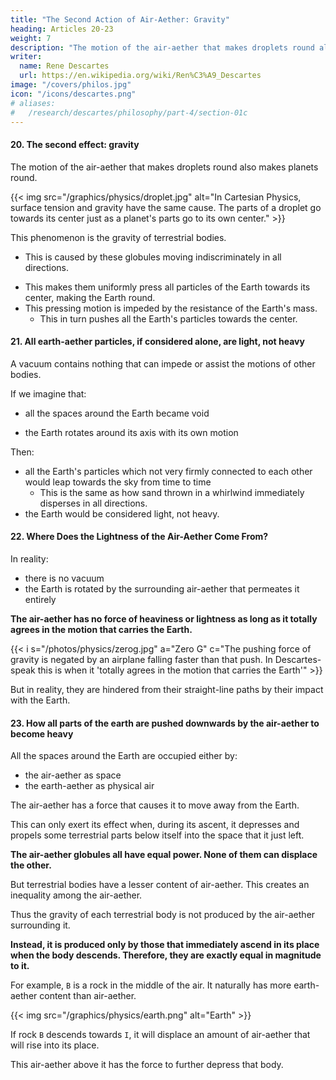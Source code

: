 ```yaml
---
title: "The Second Action of Air-Aether: Gravity"
heading: Articles 20-23
weight: 7
description: "The motion of the air-aether that makes droplets round also makes planets round"
writer:
  name: Rene Descartes
  url: https://en.wikipedia.org/wiki/Ren%C3%A9_Descartes
image: "/covers/philos.jpg"
icon: "/icons/descartes.png"
# aliases:
#   /research/descartes/philosophy/part-4/section-01c
---
```



#### 20. The second effect: gravity

<!-- The force of gravity does not differ much from this third action of celestial globules; for just as those globules, through their simple motion, by which they move indiscriminately in all directions, press all the particles of each drop equally towards its center, thus making the drop round; so by the same motion, being obstructed by the mass of the whole earth from moving in straight lines, they propel all its parts towards the center: and in this consists the gravity of terrestrial bodies.

XXI. All parts of the Earth, if considered alone, are not heavy but light. To understand this perfectly, it should first be noted that if all the spaces around the Earth, which are not occupied by the matter of the Earth itself, were empty, that is, if they contained nothing but a body that in no way hindered or aided the motion of other bodies (for thus only can the term "vacuum" be understood), and in the meantime, this Earth rotated around its axis in the space of twenty-four hours by its own motion, it would happen that all its parts, which were not very firmly bound to each other, would leap towards the sky in various directions: in the same way as can be seen when a spinning top rotates, if sand is thrown upon it, it immediately recedes from it and disperses in all directions; and thus the Earth would not be called heavy, but rather light. -->


The motion of the air-aether that makes droplets round also makes planets round. 

{{< img src="/graphics/physics/droplet.jpg" alt="In Cartesian Physics, surface tension and gravity have the same cause. The parts of a droplet go towards its center just as a planet's parts go to its own center." >}}


This phenomenon is the gravity of terrestrial bodies. 

<!-- force of gravity does not differ much from this third action of air-aether globules. -->

- This is caused by these globules moving indiscriminately in all directions.
<!-- , by their own motion alone, carries them -->
- This makes them uniformly press all particles of the Earth towards its center, making the Earth round.
- This pressing motion is impeded by the resistance of the Earth's mass. 
  - This in turn pushes all the Earth's particles towards the center.


#### 21. All earth-aether particles, if considered alone, are light, not heavy

A vacuum contains nothing that can impede or assist the motions of other bodies.

<!-- To fully understand its nature, it must first be noted that  -->

<!-- earth-aether -->


If we imagine that:
- all the spaces around the Earth became void
<!-- not occupied by the air-aether were a vacuum -->
- the Earth rotates around its axis with its own motion

Then:
- all the Earth's particles which not very firmly connected to each other would leap towards the sky from time to time
  - This is the same as how sand thrown in a whirlwind immediately disperses in all directions.
- the Earth would be considered light, not heavy.



#### 22. Where Does the Lightness of the Air-Aether Come From?

 <!-- celestial matter -->

In reality:
- there is no vacuum
- the Earth is rotated by the surrounding air-aether that permeates it entirely

 <!-- and passing through all its pores -->

 <!-- celestial matter, , it has the character of a resting body.  gravity oranti-gravity -->

**The air-aether has no force of heaviness or lightness as long as it totally agrees in the motion that carries the Earth.**

{{< i s="/photos/physics/zerog.jpg" a="Zero G" c="The pushing force of gravity is negated by an airplane falling faster than that push. In Descartes-speak this is when it 'totally agrees in the motion that carries the Earth'" >}}

<!-- , has no force of gravity or levity;  celestial matter -->
<!-- gravity or levity;  -->

But in reality, they are hindered from their straight-line paths by their impact with the Earth. 

 <!-- as long as its parts have more agitation than they spend in this, therefore always hindered by the  in following , they always recede from it as much as they can and thus consist in their lightness. -->


#### 23. How all parts of the earth are pushed downwards by the air-aether to become heavy
<!-- This Celestial Matter, -->

<!-- How all parts of the Earth are driven downward by that celestial matter, and thus become heavy. It must then be noted that  -->


All the spaces around the Earth are occupied either by:
- the air-aether as space
- the earth-aether as physical air


The air-aether has a force that causes it to move away from the Earth.

This can only exert its effect when, during its ascent, it depresses and propels some terrestrial parts below itself into the space that it just left. 


**The air-aether globules all have equal power. None of them can displace the other.** 

<!-- of this celestial matter have an equal tendency to remove themselves from it, no individual has the power to displace others of its kind;  -->

But terrestrial bodies have a lesser content of air-aether. This creates an inequality among the air-aether.

<!-- This inequality allows the  


but since such a tendency is not as great in the particles of , whenever they have some of them above themselves, they must exert this force entirely on those.  -->

Thus the gravity of each terrestrial body is not produced by the air-aether surrounding it.

**Instead, it is produced only by those that immediately ascend in its place when the body descends. Therefore, they are exactly equal in magnitude to it.**


For example, `B` is a rock in the middle of the air. It naturally has more earth-aether content than air-aether.

  <!-- than an equal volume of air has earth-aether.  -->

{{< img src="/graphics/physics/earth.png" alt="Earth" >}}

<!-- Because it has more earth-aether, it means that it has less air-aether -- it has fewer or narrower pores that can contain the air-aether.  -->


If rock `B` descends towards `I`, it will displace an amount of air-aether that will rise into its place.  

This air-aether above it has the force to further depress that body. 


<!-- mass of air equal to it will ascend into its place; and because in that mass of air there is more celestial matter than in it, it is also evident that there is a force in it to depress that body."


the force which individual parts of celestial matter have to move away from the Earth cannot take effect unless, as they ascend, they depress and drive down some parts of terrestrial matter into whose place they succeed below them.



All the air-aether globules have an equal tendency to move away from the Earth.

Thus, each individual globule has no power to displace others of its kind.

But this tendency is not as strong in particles of terrestrial bodies.

Whenever there are earth-aether particles above earth-aether, the lower earth-aether? must exert their force entirely on them.

And thus, the gravity of any terrestrial body is not caused by the air-aether surrounding it. Instead, it is caused by the air-aether at the bottom of the body that then ascends [to leave the Earth] and take that body's place. 

Therefore, that air-aether is entirely equal to that body in size.

For example, let `B` be the earth-aether in the physical atmosphere as air. It has a higher ratio 

a terrestrial body in the atmosphere which has  and consisting of more particles of the earth-aether than an equal mass of air, and 

Therefore, it has fewer or narrower pores that has air-aether. If `Body B` descends towards `I`, a mass of air-aether equal to it will ascend into its place. -->

<!-- mass of air -->
<!-- More air-aether is in that space than in the body. And so that air-aether will exert a force in that body to depress that body. -->


